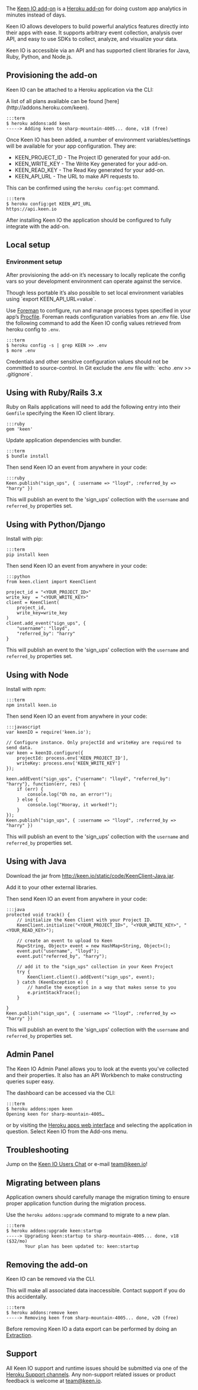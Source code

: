 The [Keen IO add-on](http://addons.heroku.com/keen) is a [Heroku add-on](http://addons.heroku.com) for doing custom app analytics in minutes instead of days.

Keen IO allows developers to build powerful analytics features directly into their apps with ease. It supports arbitrary event collection, analysis over API, and easy to use SDKs to collect, analyze, and visualize your data.

Keen IO is accessible via an API and has supported client libraries for Java, Ruby, Python, and Node.js.

## Provisioning the add-on

Keen IO can be attached to a Heroku application via the CLI:

<div class="callout" markdown="1">
A list of all plans available can be found [here](http://addons.heroku.com/keen).
</div>

    :::term
    $ heroku addons:add keen
    -----> Adding keen to sharp-mountain-4005... done, v18 (free)


Once Keen IO has been added, a number of environment variables/settings will be available for your app configuration. They are:

+ KEEN_PROJECT_ID - The Project ID generated for your add-on.
+ KEEN_WRITE_KEY - The Write Key generated for your add-on.
+ KEEN_READ_KEY - The Read Key generated for your add-on.
+ KEEN_API_URL - The URL to make API requests to.

This can be confirmed using the `heroku config:get` command.

    :::term
    $ heroku config:get KEEN_API_URL
    https://api.keen.io


After installing Keen IO the application should be configured to fully integrate with the add-on.

## Local setup

### Environment setup

After provisioning the add-on it’s necessary to locally replicate the config vars so your development environment can operate against the service.

<div class="callout" markdown="1">
Though less portable it’s also possible to set local environment variables using `export KEEN_API_URL=value`.
</div>

Use [Foreman](config-vars#local-setup) to configure, run and manage process types specified in your app’s [Procfile](procfile). Foreman reads configuration variables from an .env file. Use the following command to add the Keen IO config values retrieved from heroku config to `.env`.

    :::term
    $ heroku config -s | grep KEEN >> .env
    $ more .env


<p class="warning" markdown="1">
Credentials and other sensitive configuration values should not be committed to source-control. In Git exclude the .env file with: `echo .env >> .gitignore`.
</p>

## Using with Ruby/Rails 3.x

Ruby on Rails applications will need to add the following entry into their `Gemfile` specifying the Keen IO client library.

    :::ruby
    gem 'keen'

Update application dependencies with bundler.

    :::term
    $ bundle install

Then send Keen IO an event from anywhere in your code:

    :::ruby
    Keen.publish("sign_ups", { :username => "lloyd", :referred_by => "harry" })

This will publish an event to the 'sign_ups' collection with the `username` and `referred_by` properties set.

## Using with Python/Django

Install with pip:

    :::term
    pip install keen

Then send Keen IO an event from anywhere in your code:

    :::python
    from keen.client import KeenClient

    project_id = "<YOUR_PROJECT_ID>"
    write_key  = "<YOUR_WRITE_KEY>"
    client = KeenClient(
        project_id, 
        write_key=write_key
    )
    client.add_event("sign_ups", {
        "username": "lloyd",
        "referred_by": "harry"
    }

This will publish an event to the 'sign_ups' collection with the `username` and `referred_by` properties set.

## Using with Node

Install with npm:

    :::term
    npm install keen.io

Then send Keen IO an event from anywhere in your code:

    :::javascript
    var keenIO = require('keen.io');

    // Configure instance. Only projectId and writeKey are required to send data.
    var keen = keenIO.configure({
        projectId: process.env['KEEN_PROJECT_ID'],
        writeKey: process.env['KEEN_WRITE_KEY']
    });

    keen.addEvent("sign_ups", {"username": "lloyd", "referred_by": "harry"}, function(err, res) {
        if (err) {
            console.log("Oh no, an error!");
        } else {
            console.log("Hooray, it worked!");
        }
    });
    Keen.publish("sign_ups", { :username => "lloyd", :referred_by => "harry" })

This will publish an event to the 'sign_ups' collection with the `username` and `referred_by` properties set.

## Using with Java

Download the jar from http://keen.io/static/code/KeenClient-Java.jar.

Add it to your other external libraries.

Then send Keen IO an event from anywhere in your code:

    :::java
    protected void track() {
        // initialize the Keen Client with your Project ID.
        KeenClient.initialize("<YOUR_PROJECT_ID>", "<YOUR_WRITE_KEY>", "<YOUR_READ_KEY>");

        // create an event to upload to Keen
        Map<String, Object> event = new HashMap<String, Object>();
        event.put("username", "lloyd");
        event.put("referred_by", "harry");

        // add it to the "sign_ups" collection in your Keen Project
        try {
            KeenClient.client().addEvent("sign_ups", event);
        } catch (KeenException e) {
            // handle the exception in a way that makes sense to you
            e.printStackTrace();
        }

    }
    Keen.publish("sign_ups", { :username => "lloyd", :referred_by => "harry" })

This will publish an event to the 'sign_ups' collection with the `username` and `referred_by` properties set.

## Admin Panel

The Keen IO Admin Panel allows you to look at the events you've collected and their properties. It also has an API Workbench to make constructing queries super easy.

The dashboard can be accessed via the CLI:

    :::term
    $ heroku addons:open keen
    Opening keen for sharp-mountain-4005…

or by visiting the [Heroku apps web interface](http://heroku.com/myapps) and selecting the application in question. Select Keen IO from the Add-ons menu.

## Troubleshooting

Jump on the [Keen IO Users Chat](http://users.keen.io) or e-mail team@keen.io!

## Migrating between plans

<div class="note" markdown="1">Application owners should carefully manage the migration timing to ensure proper application function during the migration process.</div>

Use the `heroku addons:upgrade` command to migrate to a new plan.

    :::term
    $ heroku addons:upgrade keen:startup
    -----> Upgrading keen:startup to sharp-mountain-4005... done, v18 ($32/mo)
           Your plan has been updated to: keen:startup

## Removing the add-on

Keen IO can be removed via the  CLI.

<div class="warning" markdown="1">This will make all associated data inaccessible. Contact support if you do this accidentally.</div>

    :::term
    $ heroku addons:remove keen
    -----> Removing keen from sharp-mountain-4005... done, v20 (free)

Before removing Keen IO a data export can be performed by doing an [Extraction](https://keen.io/docs/data-analysis/extractions/).

## Support

All Keen IO support and runtime issues should be submitted via one of the [Heroku Support channels](support-channels). Any non-support related issues or product feedback is welcome at team@keen.io.
